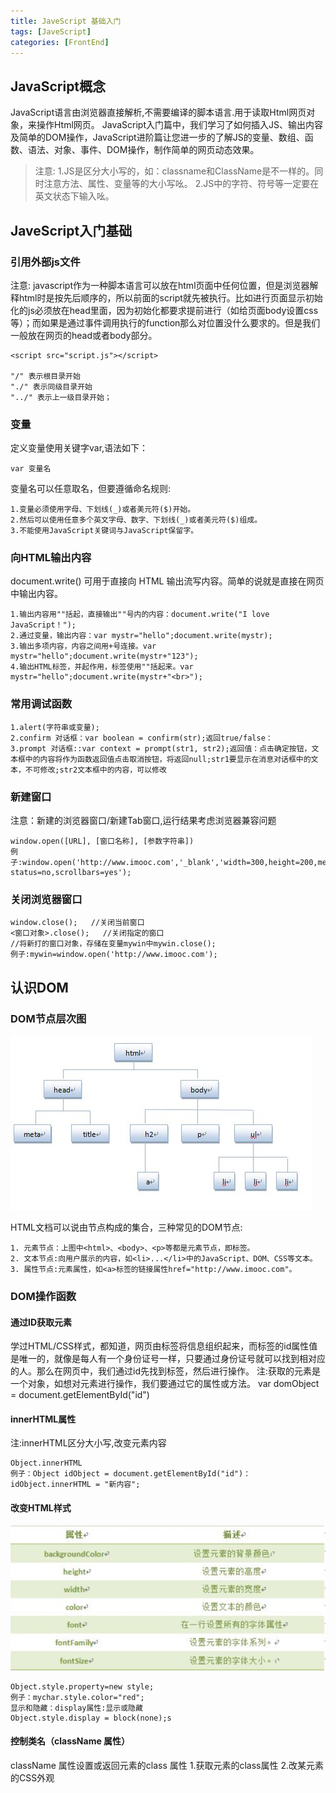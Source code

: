 ```yaml
---
title: JaveScript 基础入门
tags: [JaveScript]
categories: [FrontEnd]
---
```



## JavaScript概念

JavaScript语言由浏览器直接解析,不需要编译的脚本语言.用于读取Html网页对象，来操作Html网页。
JavaScript入门篇中，我们学习了如何插入JS、输出内容及简单的DOM操作，JavaScript进阶篇让您进一步的了解JS的变量、数组、函数、语法、对象、事件、DOM操作，制作简单的网页动态效果。

>注意:
>1.JS是区分大小写的，如：classname和ClassName是不一样的。同时注意方法、属性、变量等的大小写吆。
>2.JS中的字符、符号等一定要在英文状态下输入吆。

## JaveScript入门基础

### 引用外部js文件
注意: javascript作为一种脚本语言可以放在html页面中任何位置，但是浏览器解释html时是按先后顺序的，所以前面的script就先被执行。比如进行页面显示初始化的js必须放在head里面，因为初始化都要求提前进行（如给页面body设置css等）；而如果是通过事件调用执行的function那么对位置没什么要求的。但是我们一般放在网页的head或者body部分。
```
<script src="script.js"></script>

"/" 表示根目录开始
"./" 表示同级目录开始
"../" 表示上一级目录开始；
```

### 变量

定义变量使用关键字var,语法如下：

    var 变量名
变量名可以任意取名，但要遵循命名规则:

    1.变量必须使用字母、下划线(_)或者美元符($)开始。
    2.然后可以使用任意多个英文字母、数字、下划线(_)或者美元符($)组成。
    3.不能使用JavaScript关键词与JavaScript保留字。

### 向HTML输出内容
document.write() 可用于直接向 HTML 输出流写内容。简单的说就是直接在网页中输出内容。

    1.输出内容用""括起，直接输出""号内的内容：document.write("I love JavaScript！");
    2.通过变量，输出内容：var mystr="hello";document.write(mystr);
    3.输出多项内容，内容之间用+号连接。var mystr="hello";document.write(mystr+"123");
    4.输出HTML标签，并起作用，标签使用""括起来。var mystr="hello";document.write(mystr+"<br>");


### 常用调试函数
    1.alert(字符串或变量); 
    2.confirm 对话框：var boolean = confirm(str);返回true/false：
    3.prompt 对话框::var context = prompt(str1, str2);返回值：点击确定按钮，文本框中的内容将作为函数返回值点击取消按钮，将返回null;str1要显示在消息对话框中的文本，不可修改;str2文本框中的内容，可以修改

### 新建窗口
注意：新建的浏览器窗口/新建Tab窗口,运行结果考虑浏览器兼容问题

    window.open([URL], [窗口名称], [参数字符串])
    例子:window.open('http://www.imooc.com','_blank','width=300,height=200,menubar=no,toolbar=no, status=no,scrollbars=yes');

### 关闭浏览器窗口

    window.close();   //关闭当前窗口
    <窗口对象>.close();   //关闭指定的窗口
    //将新打的窗口对象，存储在变量mywin中mywin.close();
    例子:mywin=window.open('http://www.imooc.com'); 


## 认识DOM

### DOM节点层次图
![DOM节点层次图](/img/DOM节点层次图.png "DOM节点层次图")


HTML文档可以说由节点构成的集合，三种常见的DOM节点:

    1. 元素节点：上图中<html>、<body>、<p>等都是元素节点，即标签。
    2. 文本节点:向用户展示的内容，如<li>...</li>中的JavaScript、DOM、CSS等文本。
    3. 属性节点:元素属性，如<a>标签的链接属性href="http://www.imooc.com"。

### DOM操作函数
#### 通过ID获取元素
学过HTML/CSS样式，都知道，网页由标签将信息组织起来，而标签的id属性值是唯一的，就像是每人有一个身份证号一样，只要通过身份证号就可以找到相对应的人。那么在网页中，我们通过id先找到标签，然后进行操作。
    注:获取的元素是一个对象，如想对元素进行操作，我们要通过它的属性或方法。
    var domObject = document.getElementById("id") 

#### innerHTML属性
注:innerHTML区分大小写,改变元素内容

    Object.innerHTML
    例子：Object idObject = document.getElementById("id")：
    idObject.innerHTML = "新内容";

#### 改变HTML样式
![HTML样式](/img/HTML样式.png "HTML样式")

    Object.style.property=new style;
    例子：mychar.style.color="red";
    显示和隐藏：display属性:显示或隐藏
    Object.style.display = block(none);s

#### 控制类名（className 属性）
className 属性设置或返回元素的class 属性
1.获取元素的class属性
2.改某元素的CSS外观








